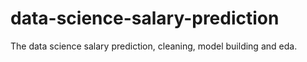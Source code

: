 # data-science-salary-prediction
The data science salary prediction, cleaning, model building and eda.
